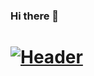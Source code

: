 ### Hi there 👋

# [![Header](https://raw.githubusercontent.com/PurryFury/PurryFury/Untitled.png "Header")](http://egor.co.za/)
<!--
**PurryFury/PurryFury** is a ✨ _special_ ✨ repository because its `README.md` (this file) appears on your GitHub profile.

<img src="https://raw.githubusercontent.com/PurryFury/PurryFury/master/hackerman.gif" width="30px">
<img src="https://raw.githubusercontent.com/PurryFury/PurryFury/master/tenor.gif" width="30px">


Here are some ideas to get you started:

- 🔭 I’m currently working on ...
- 🌱 I’m currently learning ...
- 👯 I’m looking to collaborate on ...
- 🤔 I’m looking for help with ...
- 💬 Ask me about ...
- 📫 How to reach me: ...
- 😄 Pronouns: ...
- ⚡ Fun fact: ...
-->
